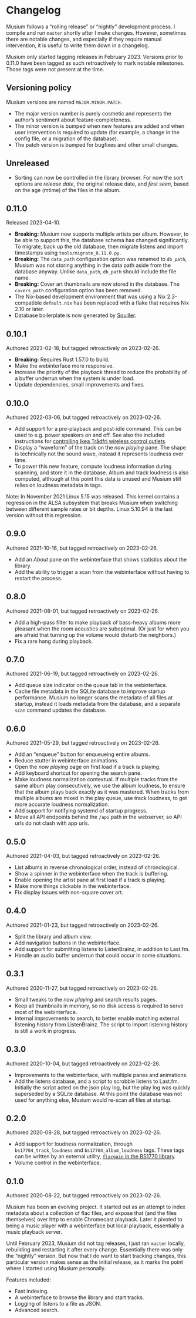 # Changelog

Musium follows a “rolling release” or “nightly” development process. I compile
and run `master` shortly after I make changes. However, sometimes there are
notable changes, and especially if they require manual intervention, it is
useful to write them down in a changelog.

Musium only started tagging releases in February 2023. Versions prior to 0.11.0
have been tagged as such retroactively to mark notable milestones. Those tags
were not present at the time.

## Versioning policy

Musium versions are named `MAJOR.MINOR.PATCH`.

 * The major version number is purely cosmetic and represents the author’s
   sentiment about feature-completeness.
 * The minor version is bumped when new features are added and when user
   intervention is required to update (for example, a change in the config file,
   or a migration of the database).
 * The patch version is bumped for bugfixes and other small changes.

## Unreleased

 * Sorting can now be controlled in the library browser. For now the sort
   options are _release date_, the original release date, and _first seen_,
   based on the age (mtime) of the files in the album.

## 0.11.0

Released 2023-04-10.

 * **Breaking:** Musium now supports multiple artists per album. However, to be
   able to support this, the database schema has changed significantly. To
   migrate, back up the old database, then migrate listens and import timestamps
   using `tools/migrate_0.11.0.py`.
 * **Breaking:** The `data_path` configuration option was renamed to `db_path`,
   Musium was not storing anything in the data path aside from the database
   anyway. Unlike `data_path`, `db_path` should include the file name.
 * **Breaking:** Cover art thumbnails are now stored in the database. The
   `covers_path` configuration option has been removed.
 * The Nix-based development environment that was using a Nix 2.3-compatible
   `default.nix` has been replaced with a flake that requires Nix 2.10 or later.
 * Database boilerplate is now generated by [Squiller][squiller].

[squiller]: https://docs.ruuda.nl/squiller/

## 0.10.1

Authored 2023-02-18, but tagged retroactively on 2023-02-26.

 * **Breaking:** Requires Rust 1.57.0 to build.
 * Make the webinterface more responsive.
 * Increase the priority of the playback thread to reduce the probability
   of a buffer underrun when the system is under load.
 * Update dependencies, small improvements and fixes.

## 0.10.0

Authored 2022-03-06, but tagged retroactively on 2023-02-26.

 * Add support for a pre-playback and post-idle command. This can be used to
   e.g. power speakers on and off. See also the included instructions for
   [controlling Ikea Trådfri wireless control outlets](tradfri.md).
 * Display a “waveform” of the track on the _now playing_ pane. The shape is
   technically not the sound wave, instead it represents loudness over time.
 * To power this new feature, compute loudness information during scanning, and
   store it in the database. Album and track loudness is also computed, although
   at this point this data is unused and Musium still relies on loudness
   metadata in tags.

Note: In November 2021 Linux 5.15 was released. This kernel contains a
regression in the <abbr>ALSA</abbr> subsystem that breaks Musium when switching
between different sample rates or bit depths. Linux 5.10.94 is the last version
without this regression.

## 0.9.0

Authored 2021-10-16, but tagged retroactively on 2023-02-26.

 * Add an _About_ pane on the webinterface that shows statistics about the
   library.
 * Add the ability to trigger a scan from the webinterface without having to
   restart the process.

## 0.8.0

Authored 2021-08-01, but tagged retroactively on 2023-02-26.

 * Add a high-pass filter to make playback of bass-heavy albums more pleasant
   when the room acoustics are suboptimal. (Or just for when you are afraid that
   turning up the volume would disturb the neighbors.)
 * Fix a rare hang during playback.

## 0.7.0

Authored 2021-06-19, but tagged retroactively on 2023-02-26.

 * Add queue size indicator on the queue tab in the webinterface.
 * Cache file metadata in the SQLite database to improve startup performance.
   Musium no longer scans the metadata of all files at startup, instead it loads
   metadata from the database, and a separate `scan` command updates the
   database.

## 0.6.0

Authored 2021-05-29, but tagged retroactively on 2023-02-26.

 * Add an “enqueue” button for enqueueing entire albums.
 * Reduce stutter in webinterface animations.
 * Open the _now playing_ page on first load if a track is playing.
 * Add keyboard shortcut for opening the search pane.
 * Make loudness normalization contextual. If multiple tracks from the same
   album play consecutively, we use the album loudness, to ensure that the album
   plays back exactly as it was mastered. When tracks from multiple albums are
   mixed in the play queue, use track loudness, to get more accurate loudness
   normalization.
 * Add support for notifying systemd of startup progress.
 * Move all <abbr>API</abbr> endpoints behind the `/api` path in the webserver,
   so <abbr>API</abbr> urls do not clash with app urls.

## 0.5.0

Authored 2021-04-03, but tagged retroactively on 2023-02-26.

 * List albums in reverse chronological order, instead of chronological.
 * Show a spinner in the webinterface when the track is buffering.
 * Enable opening the artist pane at first load if a track is playing.
 * Make more things clickable in the webinterface.
 * Fix display issues with non-square cover art.

## 0.4.0

Authored 2021-01-23, but tagged retroactively on 2023-02-26.

 * Split the library and album view.
 * Add navigation buttons in the webinterface.
 * Add support for submitting listens to ListenBrainz, in addition to Last.fm.
 * Handle an audio buffer underrun that could occur in some situations.

## 0.3.1

Authored 2020-11-27, but tagged retroactively on 2023-02-26.

 * Small tweaks to the _now playing_ and search results pages.
 * Keep all thumbnails in memory, so no disk access is required to serve most of
   the webinterface.
 * Internal improvements to search, to better enable matching external listening
   history from ListenBrainz. The script to import listening history is still a
   work in progress.

## 0.3.0

Authored 2020-10-04, but tagged retroactively on 2023-02-26.

 * Improvements to the webinterface, with multiple panes and animations.
 * Add the listens database, and a script to scrobble listens to Last.fm.
   Initially the script acted on the json play log, but the play log was quickly
   superseded by a SQLite database. At this point the database was not used for
   anything else, Musium would re-scan all files at startup.

## 0.2.0

Authored 2020-08-28, but tagged retroactively on 2023-02-26.

 * Add support for loudness normalization, through `bs17704_track_loudness` and
   `bs17704_album_loudness` tags. These tags can be written by an external
   utility, [`flacgain` in the BS1770 library][flacgain].
 * Volume control in the webinterface.

[flacgain]: https://github.com/ruuda/bs1770#tagging-flac-files

## 0.1.0

Authored 2020-08-22, but tagged retroactively on 2023-02-26.

Musium has been an evolving project. It started out as an attempt to index
metadata about a collection of flac files, and expose that (and the files
themselves) over http to enable Chromecast playback. Later it pivoted to being
a music player with a webinterface but local playback, essentially a music
playback server.

Until February 2023, Musium did not tag releases, I just ran `master` locally,
rebuilding and restarting it after every change. Essentially there was only the
“nightly” version. But now that I do want to start tracking changes, this
particular version makes sense as the initial release, as it marks the point
where I started using Musium personally.

Features included:

 * Fast indexing.
 * A webinterface to browse the library and start tracks.
 * Logging of listens to a file as <abbr>JSON</abbr>.
 * Advanced search.
